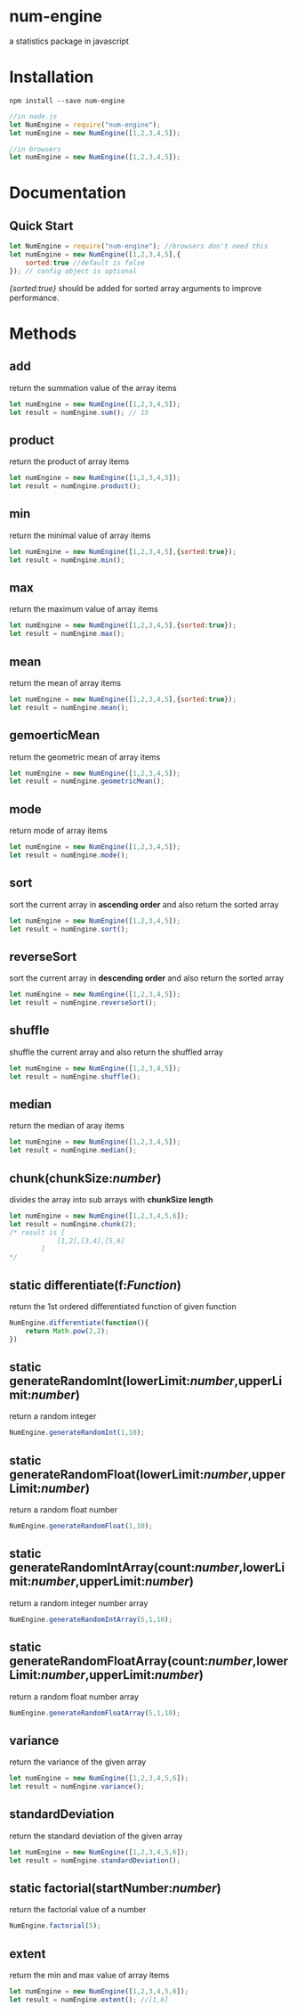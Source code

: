 # num-engine
 a statistics package in javascript

# Installation
```
npm install --save num-engine
```

```js
//in node.js
let NumEngine = require("num-engine");
let numEngine = new NumEngine([1,2,3,4,5]);

//in browsers
let numEngine = new NumEngine([1,2,3,4,5]);
```

# Documentation

## Quick Start

```js
let NumEngine = require("num-engine"); //browsers don't need this
let numEngine = new NumEngine([1,2,3,4,5],{
    sorted:true //default is false
}); // config object is optional
```
*{sorted:true}* should be added for sorted array arguments to improve performance.


# Methods

## add
return the summation value of the array items
```js
let numEngine = new NumEngine([1,2,3,4,5]);
let result = numEngine.sum(); // 15
```

## product
return the product of array items
```js
let numEngine = new NumEngine([1,2,3,4,5]);
let result = numEngine.product(); 
```

## min
return the minimal value of array items
```js
let numEngine = new NumEngine([1,2,3,4,5],{sorted:true});
let result = numEngine.min(); 
```

## max 
return the maximum value of array items
```js
let numEngine = new NumEngine([1,2,3,4,5],{sorted:true});
let result = numEngine.max(); 
```

## mean
return the mean of array items
```js
let numEngine = new NumEngine([1,2,3,4,5],{sorted:true});
let result = numEngine.mean(); 
```

## gemoerticMean
return the geometric mean of array items
```js
let numEngine = new NumEngine([1,2,3,4,5]);
let result = numEngine.geometricMean(); 
```

## mode
return mode of array items
```js
let numEngine = new NumEngine([1,2,3,4,5]);
let result = numEngine.mode(); 
```

## sort
sort the current array in **ascending order** and also return the sorted array 
```js
let numEngine = new NumEngine([1,2,3,4,5]);
let result = numEngine.sort(); 
```

## reverseSort
sort the current array in **descending order** and also return the sorted array 
```js
let numEngine = new NumEngine([1,2,3,4,5]);
let result = numEngine.reverseSort(); 
```

## shuffle
shuffle the current array and also return the shuffled array
```js
let numEngine = new NumEngine([1,2,3,4,5]);
let result = numEngine.shuffle(); 
```

## median
return the median of aray items
```js
let numEngine = new NumEngine([1,2,3,4,5]);
let result = numEngine.median(); 
```

## chunk(chunkSize:*number*)
divides the array into sub arrays with **chunkSize length**
```js
let numEngine = new NumEngine([1,2,3,4,5,6]);
let result = numEngine.chunk(2);
/* result is [
            [1,2],[3,4],[5,6]
        ] 
*/
```

## **static** differentiate(f:*Function*) 
return the 1st ordered differentiated function of given function
```js
NumEngine.differentiate(function(){
    return Math.pow(2,2);
})
```

## **static** generateRandomInt(lowerLimit:*number*,upperLimit:*number*)
return a random integer
```js
NumEngine.generateRandomInt(1,10);
```

## **static** generateRandomFloat(lowerLimit:*number*,upperLimit:*number*)
return a random float number
```js
NumEngine.generateRandomFloat(1,10);
```

## **static** generateRandomIntArray(count:*number*,lowerLimit:*number*,upperLimit:*number*)
return a random integer number array
```js
NumEngine.generateRandomIntArray(5,1,10);
```

## **static** generateRandomFloatArray(count:*number*,lowerLimit:*number*,upperLimit:*number*)
return a random float number array
```js
NumEngine.generateRandomFloatArray(5,1,10);
```

## variance
return the variance of the given array
```js
let numEngine = new NumEngine([1,2,3,4,5,6]);
let result = numEngine.variance();
```

## standardDeviation
return the standard deviation of the given array
```js
let numEngine = new NumEngine([1,2,3,4,5,6]);
let result = numEngine.standardDeviation();
```

## **static** factorial(startNumber:*number*)
return the factorial value of a number
```js
NumEngine.factorial(5);
```

## extent
return the min and max value of array items
```js
let numEngine = new NumEngine([1,2,3,4,5,6]);
let result = numEngine.extent(); //[1,6]
```